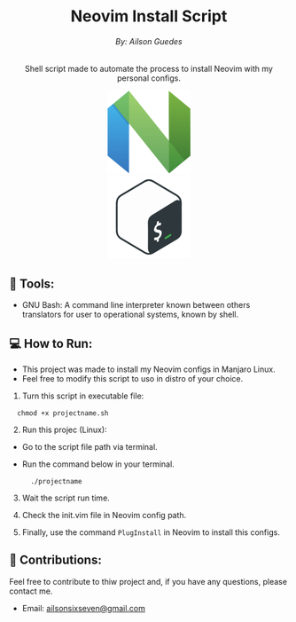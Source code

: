 <h1 align='center'> Neovim Install Script </h1>
<h6 align='center'> By: Ailson Guedes </h6>

<p align='center'>Shell script made to automate the process to install Neovim with my personal configs.</p>

<div align='center'>
  <a href="https://neovim.io/" target="_blank">
      <img src="./img/neovim_logo.png" width="150" height="150" />
  </a>
</div>

<div align='center'>
  <a href="https://pt.wikipedia.org/wiki/Bash" target="_blank">
      <img src="./img/bash_logo.png" width="150" height="150" />
  </a>
</div>

## 🔧 Tools:

-   GNU Bash: A command line interpreter known between others translators for user to operational systems, known by shell.

## 💻 How to Run:

- This project was made to install my Neovim configs in Manjaro Linux.
- Feel free to modify this script to uso in distro of your choice.

1. Turn this script in executable file:

  ```shell
    chmod +x projectname.sh
  ```

2. Run this projec (Linux):

- Go to the script file path via terminal.

- Run the command below in your terminal.

  ```shell
    ./projectname
  ```

3. Wait the script run time.

4. Check the init.vim file in Neovim config path.

5. Finally, use the command `PlugInstall` in Neovim to install this configs.

## 🙏 Contributions:

Feel free to contribute to thiw project and, if you have any questions, please contact me.

- Email: [ailsonsixseven@gmail.com](mailto:ailsonsixseven@gmail.com)

